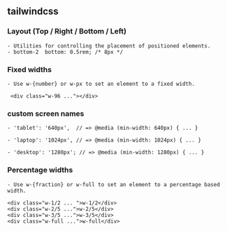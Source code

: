 ## tailwindcss
	
### Layout (Top / Right / Bottom / Left)
	- Utilities for controlling the placement of positioned elements.
	- bottom-2	bottom: 0.5rem; /* 8px */
	
### Fixed widths
	- Use w-{number} or w-px to set an element to a fixed width.
	 
	 <div class="w-96 ..."></div>
		
### custom screen names
	- 'tablet': '640px',  // => @media (min-width: 640px) { ... }

	- 'laptop': '1024px', // => @media (min-width: 1024px) { ... }

	- 'desktop': '1280px'; // => @media (min-width: 1280px) { ... }
		
### Percentage widths
	- Use w-{fraction} or w-full to set an element to a percentage based width.
	
	<div class="w-1/2 ... ">w-1/2</div>
	<div class="w-2/5 ...">w-2/5</div>
	<div class="w-3/5 ...">w-3/5</div>
	<div class="w-full ...">w-full</div>
	
